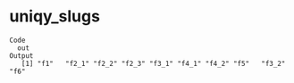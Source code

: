 # uniqy_slugs

    Code
      out
    Output
       [1] "f1"   "f2_1" "f2_2" "f2_3" "f3_1" "f4_1" "f4_2" "f5"   "f3_2" "f6"  

